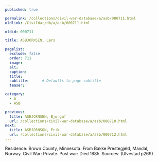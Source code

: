 ```yaml
---
published: true

permalink: /collections/civil-war-database/a/asb/000711.html
oldlink: /CivilWar/db/a/asb/000711.html

oldid: 000711

title: ASBJORNSEN, Lars

pagelist:
  exclude: false
  order: 711
  image: 
  alt:
  caption:
  title:
  subtitle:      # Defaults to page subtitle
  teaser:

category: 
  - A 
  - ASB

previous:
  title: ASBJORNSEN, Bjorguf
  url: /collections/civil-war-database/a/asb/000710.html  
next:
  title: ASBJORNSON, Erik
  url: /collections/civil-war-database/a/asb/000712.html   
---
```

Residence: Brown County, Minnesota. From Bakke Prestegjeld, Mandal, Norway. Civil War: Private. Post war: Died 1885. Sources: (Ulvestad p269)